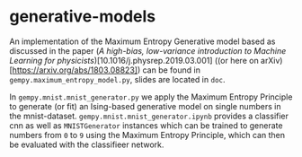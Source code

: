 # generative-models

An implementation of the Maximum Entropy Generative model based as discussed in the paper (*A high-bias, low-variance introduction to Machine Learning for physicists*)[10.1016/j.physrep.2019.03.001] ((or here on arXiv)[https://arxiv.org/abs/1803.08823]) can be found in `gempy.maximum_entropy_model.py`, slides are located in `doc`.

In `gempy.mnist.mnist_generator.py` we apply the Maximum Entropy Principle to generate (or fit) an Ising-based generative model on single numbers in the mnist-dataset. `gempy.mnist.mnist_generator.ipynb` provides a classifier cnn as well as `MNISTGenerator` instances which can be trained to generate numbers from `0` to `9` using the Maximum Entropy Principle, which can then be evaluated with the classifieer network.

